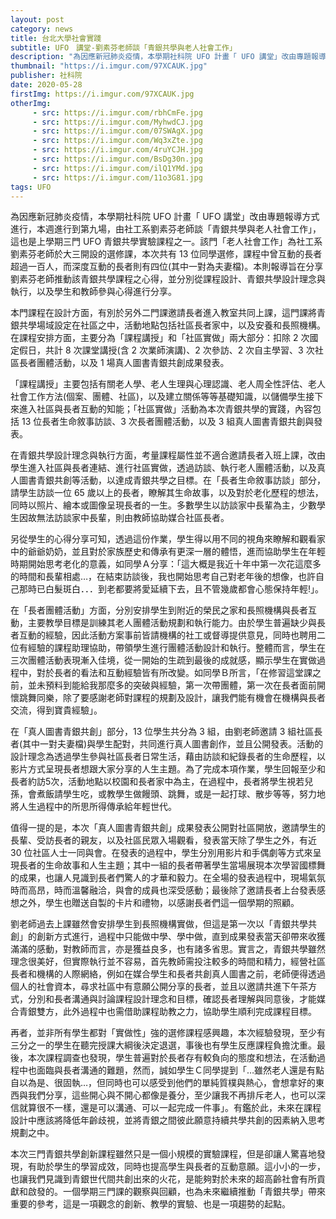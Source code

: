 ```yaml
---
layout: post
category: news
title: 台北大學社會實踐
subtitle: UFO　講堂-劉素芬老師談「青銀共學與老人社會工作」
description: "為因應新冠肺炎疫情，本學期社科院 UFO 計畫「 UFO 講堂」改由專題報導方式進行，本週進行到第九場，由社工系劉素芬老師談「青銀共學與老人社會工作」，這也是上學期三門 UFO 青銀共學實驗課程之一。該門「老人社會工作」為社工系劉素芬老師於大三開設的選修課，本次共有 13 位同學選修，課程中曾互動的長者超過一百人，而深度互動的長者則有四位(其中一對為夫妻檔)。本則報導旨在分享劉素芬老師推動該青銀共學課程之心得，並分別從課程設計、青銀共學設計理念與執行，以及學生和教師參與心得進行分享。"
thumbnail: "https://i.imgur.com/97XCAUK.jpg"
publisher: 社科院
date: 2020-05-28
firstImg: https://i.imgur.com/97XCAUK.jpg
otherImg:
     - src: https://i.imgur.com/rbhCmFe.jpg
     - src: https://i.imgur.com/MyhwdCJ.jpg
     - src: https://i.imgur.com/07SWAgX.jpg
     - src: https://i.imgur.com/Wq3xZte.jpg
     - src: https://i.imgur.com/4ruYCJH.jpg
     - src: https://i.imgur.com/BsDg30n.jpg
     - src: https://i.imgur.com/ilQ1YMd.jpg
     - src: https://i.imgur.com/11o3G81.jpg
tags: UFO
---
```

為因應新冠肺炎疫情，本學期社科院 UFO 計畫「 UFO 講堂」改由專題報導方式進行，本週進行到第九場，由社工系劉素芬老師談「青銀共學與老人社會工作」，這也是上學期三門 UFO 青銀共學實驗課程之一。該門「老人社會工作」為社工系劉素芬老師於大三開設的選修課，本次共有 13 位同學選修，課程中曾互動的長者超過一百人，而深度互動的長者則有四位(其中一對為夫妻檔)。本則報導旨在分享劉素芬老師推動該青銀共學課程之心得，並分別從課程設計、青銀共學設計理念與執行，以及學生和教師參與心得進行分享。

本門課程在設計方面，有別於另外二門課邀請長者進入教室共同上課，這門課將青銀共學場域設定在社區之中，活動地點包括社區長者家中，以及安養和長照機構。在課程安排方面，主要分為「課程講授」和「社區實做」兩大部分：扣除 2 次國定假日，共計 8 次課堂講授(含 2 次業師演講)、2 次參訪、2 次自主學習、3 次社區長者團體活動，以及 1 場真人圖書青銀共創成果發表。

「課程講授」主要包括有關老人學、老人生理與心理認識、老人周全性評估、老人社會工作方法(個案、團體、社區)，以及建立關係等等基礎知識，以儲備學生接下來進入社區與長者互動的知能；「社區實做」活動為本次青銀共學的實踐，內容包括 13 位長者生命敘事訪談、3 次長者團體活動，以及 3 組真人圖書青銀共創與發表。

在青銀共學設計理念與執行方面，考量課程屬性並不適合邀請長者入班上課，改由學生進入社區與長者連結、進行社區實做，透過訪談、執行老人團體活動，以及真人圖書青銀共創等活動，以達成青銀共學之目標。在「長者生命敘事訪談」部分，請學生訪談一位 65 歲以上的長者，瞭解其生命故事，以及對於老化歷程的想法，同時以照片、繪本或圖像呈現長者的一生。多數學生以訪談家中長輩為主，少數學生因故無法訪談家中長輩，則由教師協助媒合社區長者。

另從學生的心得分享可知，透過這份作業，學生得以用不同的視角來瞭解和觀看家中的爺爺奶奶，並且對於家族歷史和傳承有更深一層的體悟，進而協助學生在年輕時期開始思考老化的意義，如同學Ａ分享：「這大概是我近十年中第一次花這麼多的時間和長輩相處…，在結束訪談後，我也開始思考自己對老年後的想像，也許自己那時已白髮斑白．．．到老都要將愛延續下去，且不管幾歲都會心態保持年輕!」。

在「長者團體活動」方面，分別安排學生到附近的榮民之家和長照機構與長者互動，主要教學目標是訓練其老人團體活動規劃和執行能力。由於學生普遍缺少與長者互動的經驗，因此活動方案事前皆請機構的社工或督導提供意見，同時也聘用二位有經驗的課程助理協助，帶領學生進行團體活動設計和執行。整體而言，學生在三次團體活動表現漸入佳境，從一開始的生疏到最後的成就感，顯示學生在實做過程中，對於長者的看法和互動經驗皆有所改變。如同學Ｂ所言，「在修習這堂課之前，並未預料到能給我那麼多的突破與經驗，第一次帶團體，第一次在長者面前開懷跳舞同樂，除了要感謝老師對課程的規劃及設計，讓我們能有機會在機構與長者交流，得到寶貴經驗」。

在「真人圖書青銀共創」部分，13 位學生共分為 3 組，由劉老師邀請 3 組社區長者(其中一對夫妻檔)與學生配對，共同進行真人圖書創作，並且公開發表。活動的設計理念為透過學生參與社區長者日常生活，藉由訪談和紀錄長者的生命歷程，以影片方式呈現長者想跟大家分享的人生主題。為了完成本項作業，學生回報至少和長者約訪5次，活動地點以校園和長者家中為主，在過程中，長者將學生視若兒孫，會煮飯請學生吃，或教學生做饅頭、跳舞，或是一起打球、散步等等，努力地將人生過程中的所思所得傳承給年輕世代。

值得一提的是，本次「真人圖書青銀共創」成果發表公開對社區開放，邀請學生的長輩、受訪長者的親友，以及社區民眾入場觀看，發表當天除了學生之外，有近 30 位社區人士一同與會。在發表的過程中，學生分別用影片和手偶劇等方式來呈現長者的生命故事和人生主題；其中一組的長者帶著學生當場展現本次學習國標舞的成果，也讓人見識到長者們驚人的才華和毅力。在全場的發表過程中，現場氣氛時而高昂，時而溫馨融洽，與會的成員也深受感動；最後除了邀請長者上台發表感想之外，學生也贈送自製的卡片和禮物，以感謝長者們這一個學期的照顧。

劉老師過去上課雖然會安排學生到長照機構實做，但這是第一次以「青銀共學共創」的創新方式進行，過程中只能做中學、學中做，直到成果發表當天卻帶來收獲滿滿的感動，對教師而言，亦是獲益良多，也有諸多省思。實言之，青銀共學雖然理念很美好，但實際執行並不容易，首先教師需投注較多的時間和精力，經營社區長者和機構的人際網絡，例如在媒合學生和長者共創真人圖書之前，老師便得透過個人的社會資本，尋求社區中有意願公開分享的長者，並且以邀請共進下午茶方式，分別和長者溝通與討論課程設計理念和目標，確認長者理解與同意後，才能媒合青銀雙方，此外過程中也需借助課程助教之力，協助學生順利完成課程目標。

再者，並非所有學生都對「實做性」強的選修課程感興趣，本次經驗發現，至少有三分之一的學生在聽完授課大綱後決定退選，事後也有學生反應課程負擔沈重。最後，本次課程調查也發現，學生普遍對於長者存有較負向的態度和想法，在活動過程中也面臨與長者溝通的難題，然而，誠如學生Ｃ同學提到「…雖然老人還是有點自以為是、很固執…，但同時也可以感受到他們的單純質樸與熱心，會想拿好的東西與我們分享，這些開心與不開心都像是養分，至少讓我不再排斥老人，也可以深信就算很不一樣，還是可以溝通、可以一起完成一件事」。有鑑於此，未來在課程設計中應該將降低年齡歧視，並將青銀之間彼此願意持續共學共創的因素納入思考規劃之中。

本次三門青銀共學創新課程雖然只是一個小規模的實驗課程，但是卻讓人驚喜地發現，有助於學生的學習成效，同時也提高學生與長者的互動意願。這小小的一步，也讓我們見識到青銀世代間共創出來的火花，是能夠對於未來的超高齡社會有所貢獻和啟發的。一個學期三門課的觀察與回顧，也為未來繼續推動「青銀共學」帶來重要的參考，這是一項觀念的創新、教學的實驗、也是一項趨勢的起點。
